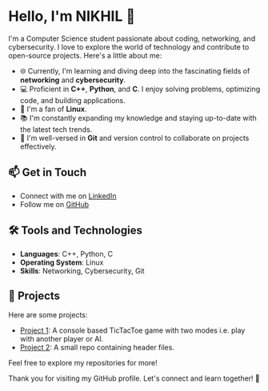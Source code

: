 # Hello, I'm NIKHIL 👋

I'm a Computer Science student passionate about coding, networking, and cybersecurity. I love to explore the world of technology and contribute to open-source projects. Here's a little about me:

- 🌐 Currently, I'm learning and diving deep into the fascinating fields of **networking** and **cybersecurity**.
- 💻 Proficient in **C++**, **Python**, and **C**. I enjoy solving problems, optimizing code, and building applications.
- 🐧 I'm a fan of **Linux**.
- 📚 I'm constantly expanding my knowledge and staying up-to-date with the latest tech trends.
- 🔗 I'm well-versed in **Git** and version control to collaborate on projects effectively.

## 📫 Get in Touch

- Connect with me on [LinkedIn](https://www.linkedin.com/in/nikhiljangra264/)
- Follow me on [GitHub](https://github.com/nikhiljangra264)

## 🛠️ Tools and Technologies

- **Languages**: C++, Python, C
- **Operating System**: Linux
- **Skills**: Networking, Cybersecurity, Git

## 🌟 Projects

Here are some projects:

- [Project 1](https://github.com/nikhiljangra264/tictactoe): A console based TicTacToe game with two modes i.e. play with another player or AI.
- [Project 2](https://github.com/nikhiljangra264/header_files): A small repo containing header files.

Feel free to explore my repositories for more!

Thank you for visiting my GitHub profile. Let's connect and learn together! 🚀

<!---
NikhilWalker/NikhilWalker is a ✨ special ✨ repository because its `README.md` (this file) appears on your GitHub profile.
You can click the Preview link to take a look at your changes.
--->
